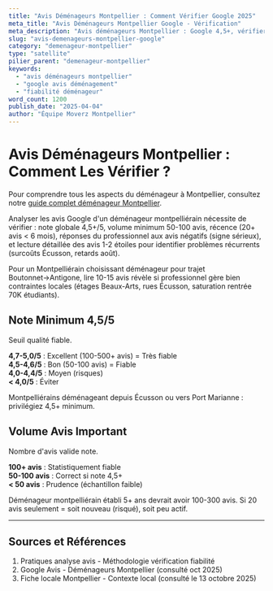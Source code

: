 ```yaml
---
title: "Avis Déménageurs Montpellier : Comment Vérifier Google 2025"
meta_title: "Avis Déménageurs Montpellier Google - Vérification"
meta_description: "Avis déménageurs Montpellier : Google 4,5+, vérifier date, volume, réponses pros. Analyser fiabilité."
slug: "avis-demenageurs-montpellier-google"
category: "demenageur-montpellier"
type: "satellite"
pilier_parent: "demenageur-montpellier"
keywords:
  - "avis déménageurs montpellier"
  - "google avis déménagement"
  - "fiabilité déménageur"
word_count: 1200
publish_date: "2025-04-04"
author: "Équipe Moverz Montpellier"
---
```


# Avis Déménageurs Montpellier : Comment Les Vérifier ?


Pour comprendre tous les aspects du déménageur à Montpellier, consultez notre [guide complet déménageur Montpellier](/blog/demenageur-montpellier/demenageur-montpellier).


Analyser les avis Google d'un déménageur montpelliérain nécessite de vérifier : note globale 4,5+/5, volume minimum 50-100 avis, récence (20+ avis < 6 mois), réponses du professionnel aux avis négatifs (signe sérieux), et lecture détaillée des avis 1-2 étoiles pour identifier problèmes récurrents (surcoûts Écusson, retards août).

Pour un Montpelliérain choisissant déménageur pour trajet Boutonnet→Antigone, lire 10-15 avis révèle si professionnel gère bien contraintes locales (étages Beaux-Arts, rues Écusson, saturation rentrée 70K étudiants).

## Note Minimum 4,5/5

Seuil qualité fiable.

**4,7-5,0/5** : Excellent (100-500+ avis) = Très fiable  
**4,5-4,6/5** : Bon (50-100 avis) = Fiable  
**4,0-4,4/5** : Moyen (risques)  
**< 4,0/5** : Éviter

Montpelliérains déménageant depuis Écusson ou vers Port Marianne : privilégiez 4,5+ minimum.

## Volume Avis Important

Nombre d'avis valide note.

**100+ avis** : Statistiquement fiable  
**50-100 avis** : Correct si note 4,5+  
**< 50 avis** : Prudence (échantillon faible)

Déménageur montpelliérain établi 5+ ans devrait avoir 100-300 avis. Si 20 avis seulement = soit nouveau (risqué), soit peu actif.

---

## Sources et Références

1. Pratiques analyse avis - Méthodologie vérification fiabilité
2. Google Avis - Déménageurs Montpellier (consulté oct 2025)
3. Fiche locale Montpellier - Contexte local (consulté le 13 octobre 2025)

